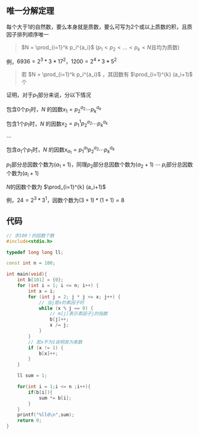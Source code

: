 <!--
 * @Description: 
 * @Version: 1.0
 * @Autor: DaLao
 * @Email: dalao_li@163.com
 * @Date: 2021-01-27 16:54:10
 * @LastEditors: DaLao
 * @LastEditTime: 2021-11-28 20:08:09
-->

## 唯一分解定理
  
每个大于$1$的自然数，要么本身就是质数，要么可写为$2$个或以上质数的积，且质因子排列顺序唯一

> $N = \prod_{i=1}^k p_i^{a_i}$ ($p_1< p_2 < ...< p_k<N$且均为质数)

例，$6936=2^3*3*17^2，1200=2^4*3*5^2$

> 若 $N = \prod_{i=1}^k p_i^{a_i}$ ，其因数有 $\prod_{i=1}^{k} (a_i+1)$ 个

证明，对于$p_1$部分来说，分以下情况

包含$0$个$p_1$时，$N$ 的因数$x_1 = p_2^{a_2}\cdots p_k^{a_k}$
  
包含$1$个$p_1$时，$N$ 的因数$x_2 = p_1^{1}p_2^{a_2}\cdots p_k^{a_k}$  

$\cdots$

包含$a_1$个$p_1$时，$N$ 的因数$x_{a_1} = p_1^{a_1}p_2^{a_2}\cdots p_k^{a_k}$

$p_1$部分总因数个数为$(a_1+1)$，同理$p_2$部分总因数个数为$(a_2+1)$ $\cdots$ $p_i$部分总因数个数为$(a_i+1)$

$N$的因数个数为 $\prod_{i=1}^{k} (a_i+1)$

例，$24=2^3*3^1$，因数个数为$(3+1)*(1+1) = 8$

## 代码
```c++
// 求100！的因数个数
#include<stdio.h>

typedef long long ll;

const int n = 100;

int main(void){
    int b[101] = {0};
    for (int i = 1; i <= n; i++) {
        int x = i;
        for (int j = 2; j * j <= x; j++) {
            // 当j是x的素因子时
            while (x % j == 0) {
                // m[j]表示素因子j的指数
                b[j]++;
                x /= j;
            }
        }
        // 若x不为1说明其为素数
        if (x != 1) {
            b[x]++;
        }
    }

    ll sum = 1;

    for(int i = 1;i <= n ;i++){
        if(b[i]){
            sum *= b[i];
        }
    }
    printf("%lld\n",sum);
    return 0;
}
```

